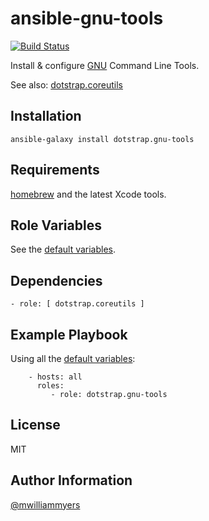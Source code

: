 ansible-gnu-tools
=================
[![Build Status](https://travis-ci.org/dotstrap/ansible-gnu-tools.svg)](https://travis-ci.org/dotstrap/ansible-gnu-tools)

Install & configure [GNU] Command Line Tools.

See also: [dotstrap.coreutils](https://github.com/dotstrap/ansible-coreutils)

Installation
------------

```
ansible-galaxy install dotstrap.gnu-tools
```

Requirements
------------

[homebrew] and the latest Xcode tools.

Role Variables
--------------

See the [default variables].

Dependencies
------------

```
- role: [ dotstrap.coreutils ]
```

Example Playbook
----------------

Using all the [default variables]:

```
    - hosts: all
      roles:
         - role: dotstrap.gnu-tools
```

License
-------

MIT

Author Information
------------------

[@mwilliammyers]


[@mwilliammyers]: https://github.com/mwilliammyers
[GNU]: http://www.gnu.org/
[OS X]: http://www.apple.com/osx/
[Xcode]: https://developer.apple.com/xcode/
[aura]: https://github.com/aurapm/aura
[bash]: https://www.gnu.org/software/bash/manual/bashref.html
[coreutils]: http://www.gnu.org/software/coreutils/
[default variables]: defaults/main.yml
[dotstrap]: https://github.com/mwilliammyers/dotstrap
[fasd]: https://github.com/clvv/fasd
[files]: files/
[fish]: http://fishshell.com/
[homebrew]: https://github.com/Homebrew/homebrew
[neovim]: https://github.com/neovim/neovim
[pip]: https://github.com/pypa/pip
[pure]: https://github.com/sindresorhus/pure
[speedcola]: https://github.com/mwilliammyers/speedcola
[variables]: vars/main.yml
[yaourt]: https://github.com/archlinuxfr/yaourt
[z]: https://github.com/rupa/z
[zsh]: http://zsh.sourceforge.net
